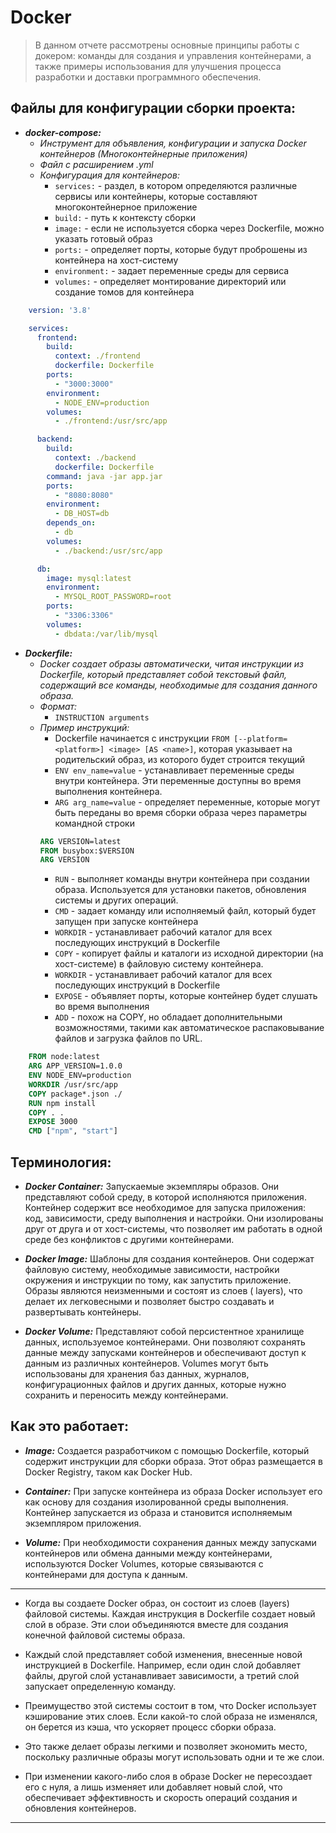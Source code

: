 # Docker

> В данном отчете рассмотрены основные принципы работы с докером: команды для создания и управления контейнерами, а
> также примеры использования для улучшения процесса разработки и доставки программного обеспечения.

## Файлы для конфигурации сборки проекта:

+ ***docker-compose:***
    + *Инструмент для объявления, конфигурации и запуска Docker контейнеров (Многоконтейнерные приложения)*
    + *Файл с расширением .yml*
    + *Конфигурация для контейнеров:*
        + ```services:``` - раздел, в котором определяются различные сервисы или контейнеры, которые составляют
          многоконтейнерное приложение
        + ```build:``` - путь к контексту сборки
        + ```image:``` - если не используется сборка через Dockerfile, можно указать готовый образ
        + ```ports:``` - определяет порты, которые будут проброшены из контейнера на хост-систему
        + ```environment:``` - задает переменные среды для сервиса
        + ```volumes:``` - определяет монтирование директорий или создание томов для контейнера

```yaml
    version: '3.8'

    services:
      frontend:
        build:
          context: ./frontend
          dockerfile: Dockerfile
        ports:
          - "3000:3000"
        environment:
          - NODE_ENV=production
        volumes:
          - ./frontend:/usr/src/app

      backend:
        build:
          context: ./backend
          dockerfile: Dockerfile
        command: java -jar app.jar
        ports:
          - "8080:8080"
        environment:
          - DB_HOST=db
        depends_on:
          - db
        volumes:
          - ./backend:/usr/src/app

      db:
        image: mysql:latest
        environment:
          - MYSQL_ROOT_PASSWORD=root
        ports:
          - "3306:3306"
        volumes:
          - dbdata:/var/lib/mysql
```

+ ***Dockerfile:***
    + *Docker создает образы автоматически, читая инструкции из Dockerfile, который представляет собой текстовый файл,
      содержащий все команды, необходимые для создания данного образа.*
    + *Формат:*
        + ```INSTRUCTION arguments```
    + *Пример инструкций:*
        + Dockerfile начинается с инструкции ```FROM [--platform=<platform>] <image> [AS <name>]```, которая указывает
          на родительский образ, из которого будет строится текущий
        + ```ENV env_name=value``` - устанавливает переменные среды внутри контейнера. Эти переменные доступны во время
          выполнения контейнера.
        + ```ARG arg_name=value``` - определяет переменные, которые могут быть переданы во время сборки образа через
          параметры командной строки
      ```dockerfile
      ARG VERSION=latest
      FROM busybox:$VERSION
      ARG VERSION
      ```
        + ```RUN``` - выполняет команды внутри контейнера при создании образа. Используется для установки пакетов,
          обновления системы и других операций.
        + ```CMD``` - задает команду или исполняемый файл, который будет запущен при запуске контейнера
        + ```WORKDIR``` - устанавливает рабочий каталог для всех последующих инструкций в Dockerfile
        + ```СOPY``` - копирует файлы и каталоги из исходной директории (на хост-системе) в файловую систему контейнера.
        + ```WORKDIR``` - устанавливает рабочий каталог для всех последующих инструкций в Dockerfile
        + ```EXPOSE``` - объявляет порты, которые контейнер будет слушать во время выполнения
        + ```ADD``` - похож на COPY, но обладает дополнительными возможностями, такими как автоматическое распаковывание
          файлов и загрузка файлов по URL.

```dockerfile
    FROM node:latest
    ARG APP_VERSION=1.0.0
    ENV NODE_ENV=production
    WORKDIR /usr/src/app
    COPY package*.json ./
    RUN npm install
    COPY . .
    EXPOSE 3000
    CMD ["npm", "start"]
```

## Терминология:

+ ***Docker Container:*** Запускаемые экземпляры образов. Они представляют собой среду, в которой исполняются
  приложения. Контейнер содержит все необходимое для запуска приложения: код, зависимости, среду выполнения и настройки.
  Они изолированы друг от друга и от хост-системы, что позволяет им работать в одной среде без конфликтов с другими
  контейнерами.


+ ***Docker Image:*** Шаблоны для создания контейнеров. Они содержат файловую систему, необходимые зависимости,
  настройки окружения и инструкции по тому, как запустить приложение. Образы являются неизменными и состоят из слоев (
  layers), что делает их легковесными и позволяет быстро создавать и развертывать контейнеры.


+ ***Docker Volume:*** Представляют собой персистентное хранилище данных, используемое контейнерами. Они позволяют
  сохранять данные между запусками контейнеров и обеспечивают доступ к данным из различных контейнеров. Volumes могут
  быть использованы для хранения баз данных, журналов, конфигурационных файлов и других данных, которые нужно сохранить
  и переносить между контейнерами.

## Как это работает:

+ ***Image:*** Создается разработчиком с помощью Dockerfile, который содержит инструкции для сборки образа. Этот образ
  размещается в Docker Registry, таком как Docker Hub.


+ ***Container:*** При запуске контейнера из образа Docker использует его как основу для создания изолированной среды
  выполнения. Контейнер запускается из образа и становится исполняемым экземпляром приложения.


+ ***Volume:*** При необходимости сохранения данных между запусками контейнеров или обмена данными между контейнерами,
  используются Docker Volumes, которые связываются с контейнерами для доступа к данным.

---

+ Когда вы создаете Docker образ, он состоит из слоев (layers) файловой системы. Каждая инструкция в Dockerfile создает
  новый слой в образе. Эти слои объединяются вместе для создания конечной файловой системы образа.


+ Каждый слой представляет собой изменения, внесенные новой инструкцией в Dockerfile. Например, если один слой добавляет
  файлы, другой слой устанавливает зависимости, а третий слой запускает определенную команду.


+ Преимущество этой системы состоит в том, что Docker использует кэширование этих слоев. Если какой-то слой образа не
  изменялся, он берется из кэша, что ускоряет процесс сборки образа.


+ Это также делает образы легкими и позволяет экономить место, поскольку различные образы могут использовать одни и те
  же слои.


+ При изменении какого-либо слоя в образе Docker не пересоздает его с нуля, а лишь изменяет или добавляет новый слой,
  что обеспечивает эффективность и скорость операций создания и обновления контейнеров.

---